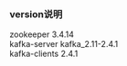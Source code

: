 

### version说明
zookeeper   3.4.14 <br/>
kafka-server  kafka_2.11-2.4.1 <br/>
kafka-clients    2.4.1
